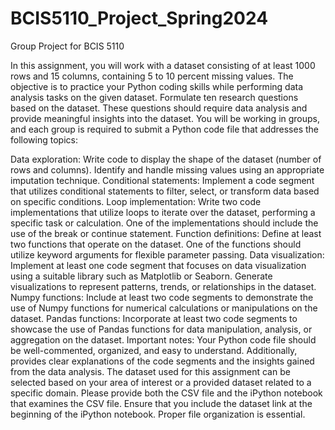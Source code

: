 # BCIS5110_Project_Spring2024
Group Project for BCIS 5110


In this assignment, you will work with a dataset consisting of at least 1000 rows and 15 columns, containing 5 to 10 percent missing values. The objective is to practice your Python coding skills while performing data analysis tasks on the given dataset. Formulate ten research questions based on the dataset. These questions should require data analysis and provide meaningful insights into the dataset. You will be working in groups, and each group is required to submit a Python code file that addresses the following topics:

Data exploration:
Write code to display the shape of the dataset (number of rows and columns).
Identify and handle missing values using an appropriate imputation technique.
Conditional statements:
Implement a code segment that utilizes conditional statements to filter, select, or transform data based on specific conditions.
Loop implementation:
Write two code implementations that utilize loops to iterate over the dataset, performing a specific task or calculation. One of the implementations should include the use of the break or continue statement.
Function definitions:
Define at least two functions that operate on the dataset. One of the functions should utilize keyword arguments for flexible parameter passing.
Data visualization:
Implement at least one code segment that focuses on data visualization using a suitable library such as Matplotlib or Seaborn. Generate visualizations to represent patterns, trends, or relationships in the dataset.
Numpy functions:
Include at least two code segments to demonstrate the use of Numpy functions for numerical calculations or manipulations on the dataset.
Pandas functions:
Incorporate at least two code segments to showcase the use of Pandas functions for data manipulation, analysis, or aggregation on the dataset.
Important notes: 
Your Python code file should be well-commented, organized, and easy to understand. Additionally, provides clear explanations of the code segments and the insights gained from the data analysis.
The dataset used for this assignment can be selected based on your area of interest or a provided dataset related to a specific domain.
Please provide both the CSV file and the iPython notebook that examines the CSV file. Ensure that you include the dataset link at the beginning of the iPython notebook. Proper file organization is essential.
